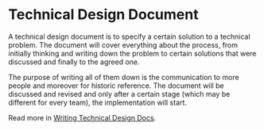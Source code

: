 # Technical Design Document

A technical design document is to specify a certain solution to a technical problem. The document will cover everything about the process, from initially thinking and writing down the problem to certain solutions that were discussed and finally to the agreed one.

The purpose of writing all of them down is the communication to more people and moreover for historic reference. The document will be discussed and revised and only after a certain stage (which may be different for every team), the implementation will start.

Read more in [Writing Technical Design Docs](https://medium.com/machine-words/writing-technical-design-docs-71f446e42f2e).
